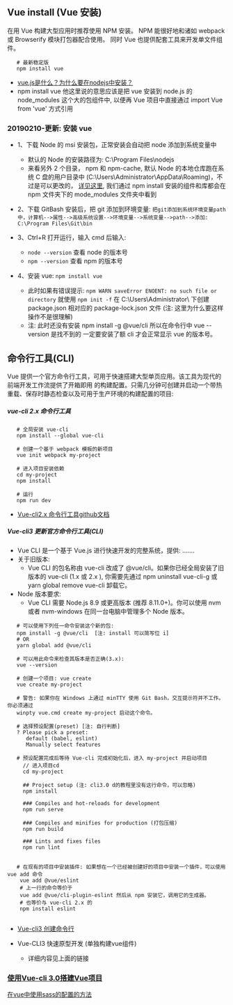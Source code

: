 ## Vue install (Vue 安装)
  在用 Vue 构建大型应用时推荐使用 NPM 安装。 NPM 能很好地和诸如 webpack 或 Browserify 模块打包器配合使用。
  同时 Vue 也提供配套工具来开发单文件组件。 
 
   ```base
      # 最新稳定版 
      npm install vue
   ```
      
  + [vue.js是什么？为什么要在nodejs中安装？](https://segmentfault.com/q/1010000006170385)
  + npm install vue 他这里说的意思应该是把 vue 安装到 node.js 的 node_modules 这个大的包组件中,
    以便再 Vue 项目中直接通过 import Vue from 'vue' 方式引用
    
### **20190210-更新: 安装 vue**
- 1、下载 Node 的 msi 安装包，正常安装会自动把 node 添加到系统变量中
    + 默认的 Node 的安装路径为: C:\Program Files\nodejs
    + 来看另外 2 个目录， npm 和 npm-cache, 默认 Node 的本地仓库跑在系统 C 盘的用户目录中 
      (C:\Users\Administrator\AppData\Roaming)，不过是可以更改的，
      [详见这里](https://www.cnblogs.com/laizhouzhou/p/8027908.html), 我们通过 npm install 
      安装的组件和库都会在 npm 文件夹下的 mode_modules 文件夹中看到
      
- 2、下载 GitBash 安装后，把 git 添加到环境变量: 
    ```把git添加到系统环境变量path中，计算机-->属性-->高级系统设置-->环境变量-->系统变量-->path-->添加: C:\Program Files\Git\bin``` 

- 3、Ctrl+R 打开运行，输入 cmd 后输入: 
    + `node --version` 查看 node 的版本号 
    + `npm --version` 查看 npm 的版本号
    
- 4、安装 vue: `npm install vue` 
    + 此时如果有错误提示: `npm WARN saveError ENOENT: no such file or directory` 
      就使用 `npm init -f` 在 C:\Users\Administrator\ 下创建 package.json 相对应的
      package-lock.json 文件 (注: 这里为什么要这样操作不是很理解)  
    + 注: 此时还没有安装 npm install -g @vue/cli 所以在命令行中 vue --version 是找不到的
    一定要安装了额 cli 才会正常显示 vue 的版本号。   
  
  
## 命令行工具(CLI)
  Vue 提供一个官方命令行工具，可用于快速搭建大型单页应用。该工具为现代的前端开发工作流提供了开箱即用
  的构建配置。只需几分钟可创建并启动一个带热重载、保存时静态检查以及可用于生产环境的构建配置的项目: 
   
  ##### vue-cli 2.x 命令行工具
   ```base
      # 全局安装 vue-cli 
      npm install --global vue-cli
        
      # 创建一个基于 webpack 模板的新项目
      vue init webpack my-project
        
      # 进入项目安装依赖
      cd my-project
      npm install 
        
      # 运行
      npm run dev  
   ```
   - [Vue-cli2.x 命令行工具github文档](https://github.com/vuejs/vue-cli/tree/v2#vue-cli--) 
  
  ##### Vue-cli3 更新官方命令行工具(CLI)   
  - Vue CLI 是一个基于 Vue.js 进行快速开发的完整系统，提供: .......
  - 关于旧版本:
      + Vue CLI 的包名称由 vue-cli 改成了 @vue/cli。如果你已经全局安装了旧版本的 vue-cli (1.x 或 2.x ),
       你需要先通过 npm uninstall vue-cli-g 或 yarn global remove vue-cli 卸载它。    
  - Node 版本要求:
      + Vue CLI 需要 Node.js 8.9 或更高版本 (推荐 8.11.0+)。你可以使用 nvm 或者 nvm-windows 在同一台电脑中管理多个 Node 版本。
  ```base
     # 可以使用下列任一命令安装这个新的包:
     npm install -g @vue/cli  [注: install 可以简写位 i]
     # OR
     yarn global add @vue/cli
     
     # 可以用此命令来检查其版本是否正确(3.x):
     vue --version   
     
     # 创建一个项目: vue create
     vue create my-project
     
     # 警告: 如果你在 Windows 上通过 minTTY 使用 Git Bash，交互提示符并不工作。 你必须通过 
     winpty vue.cmd create my-project 启动这个命令。
    
     # 选择预设配置(preset) [注: 自行判断]
     ? Please pick a preset:
        default (babel, eslint)
        Manually select features 
     
     # 预设配置完成后等待 Vue-cli 完成初始化后，进入 my-project 并启动项目
       // 进入项目cd 
       cd my-project
       
       ## Project setup (注: cli3.0 d的教程里没有这行命令，可以忽略)
       npm install
      
       ### Compiles and hot-reloads for development
       npm run serve
       
       ### Compiles and minifies for production (打包压缩)
       npm run build
       
       ### Lints and fixes files
       npm run lint
        
        
     # 在现有的项目中安装插件: 如果想在一个已经被创建好的项目中安装一个插件，可以使用 vue add 命令
      vue add @vue/eslint 
      # 上一行的命令等价于 
      vue add @vue/cli-plugin-eslint 然后从 npm 安装它，调用它的生成器。
      # 也等价与 vue-cli 2.x 的 
      npm install eslint   
        
  ``` 
  - [Vue-cli3 创建命令行](https://cli.vuejs.org/zh/guide/)
 
  - Vue-CLI3 快速原型开发 (单独构建vue组件)
      + 详细内容见上面的链接
      

### [使用Vue-cli 3.0搭建Vue项目](https://www.jianshu.com/p/6307c568832d)
  
  
    
  

        
      
      
      
      
      
[在vue中使用sass的配置的方法 ](https://blog.csdn.net/lily2016n/article/details/75309492)